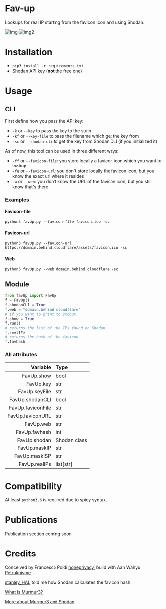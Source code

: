 # Fav-up
Lookups for real IP starting from the favicon icon and using Shodan.

![img](https://i.imgur.com/oio0qCh.png)
![img2](https://i.imgur.com/NbkqGbY.png)


# Installation
- `pip3 install -r requirements.txt`
- Shodan API key (**not** the free one)

# Usage

## CLI
First define how you pass the API key:

- `-k` or `--key` to pass the key to the stdin
- `-kf` or `--key-file` to pass the filename which get the key from
- `-sc` or `--shodan-cli` to get the key from Shodan CLI (if you initialized it)

As of now, this tool can be used in three different ways:

- `-ff` or `--favicon-file`: you store locally a favicon icon which you want to lookup
- `-fu` or `--favicon-url`: you don't store locally the favicon icon, but you know the exact url where it resides
- `-w` or `--web`: you don't know the URL of the favicon icon, but you still know that's there

### Examples
#### Favicon-file
`python3 favUp.py --favicon-file favicon.ico -sc`

#### Favicon-url
`python3 favUp.py --favicon-url https://domain.behind.cloudflare/assets/favicon.ico -sc`

#### Web
`python3 favUp.py --web domain.behind.cloudflare -sc`


## Module

```python
from favUp import FavUp
f = FavUp()          
f.shodanCLI = True
f.web = "domain.behind.cloudflare"
# if you want to print to stdout
f.show = True 
f.run()
# returns the list of the IPs found on Shodan
f.realIPs
# returns the hash of the favicon
f.favhash
```

### All attributes
| Variable | Type |
|-:|:-|
| FavUp.show        | bool
| FavUp.key         | str
| FavUp.keyFile     | str
| FavUp.shodanCLI   | bool
| FavUp.faviconFile | str
| FavUp.faviconURL  | str
| FavUp.web         | str
| FavUp.favhash     | int
| FavUp.shodan      | Shodan class
| FavUp.maskIP      | str
| FavUp.maskISP     | str
| FavUp.realIPs     | list[str]


# Compatibility
At least `python3.6` is required due to spicy syntax.

# Publications

Publication section coming soon

# Credits

Conceived by Francesco Poldi [noneprivacy](https://twitter.com/noneprivacy), build with Aan Wahyu [Petruknisme](https://twitter.com/petruknisme)

[stanley_HAL](https://twitter.com/stanley_HAL) told me how Shodan calculates the favicon hash.

[What is Murmur3?](https://www.sderosiaux.com/articles/2017/08/26/the-murmur3-hash-function--hashtables-bloom-filters-hyperloglog/)

[More about Murmur3 and Shodan](https://www.cnblogs.com/miaodaren/p/9177379.html)
